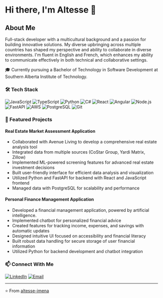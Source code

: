 # Hi there, I'm Altesse 👋

## About Me
Full-stack developer with a multicultural background and a passion for building innovative solutions. My diverse upbringing across multiple countries has shaped my perspective and ability to collaborate in diverse environments. I'm fluent in English and French, which enhances my ability to communicate effectively in both technical and collaborative settings.

🎓 Currently pursuing a Bachelor of Technology in Software Development at Southern Alberta Institute of Technology.


### 🛠️ Tech Stack
![JavaScript](https://img.shields.io/badge/-JavaScript-F7DF1E?style=flat&logo=JavaScript&logoColor=black)
![TypeScript](https://img.shields.io/badge/-TypeScript-3178C6?style=flat&logo=TypeScript&logoColor=white)
![Python](https://img.shields.io/badge/-Python-3776AB?style=flat&logo=Python&logoColor=white)
![C#](https://img.shields.io/badge/-C%23-239120?style=flat&logo=c-sharp&logoColor=white)
![React](https://img.shields.io/badge/-React-61DAFB?style=flat&logo=react&logoColor=black)
![Angular](https://img.shields.io/badge/-Angular-DD0031?style=flat&logo=angular&logoColor=white)
![Node.js](https://img.shields.io/badge/-Node.js-339933?style=flat&logo=node.js&logoColor=white)
![FastAPI](https://img.shields.io/badge/-FastAPI-009688?style=flat&logo=fastapi&logoColor=white)
![AWS](https://img.shields.io/badge/-AWS-232F3E?style=flat&logo=amazon-aws&logoColor=white)
![PostgreSQL](https://img.shields.io/badge/-PostgreSQL-336791?style=flat&logo=postgresql&logoColor=white)
![Git](https://img.shields.io/badge/-Git-F05032?style=flat&logo=git&logoColor=white)

### 🚀 Featured Projects

#### Real Estate Market Assessment Application
- Collaborated with Avenue Living to develop a comprehensive real estate analysis tool
- Integrated data from multiple sources (CoStar Group, Yardi Matrix, Zillow)
- Implemented ML-powered screening features for advanced real estate investment decisions
- Built user-friendly interface for efficient data analysis and visualization
- Utilized Python and FastAPI for backend with React and JavaScript frontend
- Managed data with PostgreSQL for scalability and performance

#### Personal Finance Management Application
- Developed a financial management application, powered by artificial intelligence.
- Implemented chatbot for personalized financial advice
- Created features for tracking income, expenses, and savings with automatic updates
- Designed intuitive UI focused on accessibility and financial literacy
- Built robust data handling for secure storage of user financial information
- Utilized Python for backend development and chatbot integration

### 📫 Connect With Me
[![LinkedIn](https://img.shields.io/badge/-LinkedIn-0077B5?style=flat&logo=LinkedIn&logoColor=white)](https://linkedin.com/in/altesse-imena)
[![Email](https://img.shields.io/badge/-Email-D14836?style=flat&logo=Gmail&logoColor=white)](mailto:imenaltesse@gmail.com)

---
⭐️ From [altesse-imena](https://github.com/altesse-imena)
